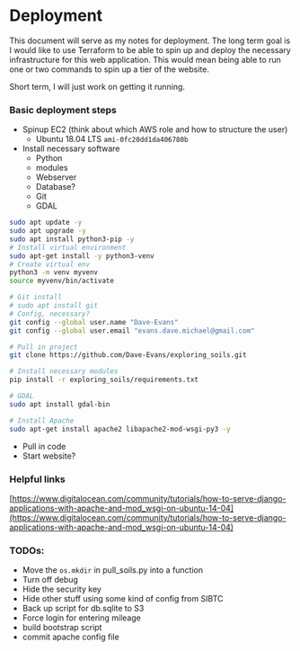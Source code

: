 # Deployment

This document will serve as my notes for deployment.
The long term goal is I would like to use Terraform to be able to spin up and deploy the necessary infrastructure for this web application. 
This would mean being able to run one or two commands to spin up a tier of the website.

Short term, I will just work on getting it running.

### Basic deployment steps

 - Spinup EC2 (think about which AWS role and how to structure the user)
    - Ubuntu 18.04 LTS `ami-0fc20dd1da406780b`
 - Install necessary software
	- Python
	- modules
	- Webserver
	- Database?
	- Git
	- GDAL

```sh
sudo apt update -y
sudo apt upgrade -y
sudo apt install python3-pip -y
# Install virtual environment
sudo apt-get install -y python3-venv
# Create virtual env
python3 -m venv myvenv
source myvenv/bin/activate

# Git install
# sudo apt install git
# Config, necessary?
git config --global user.name "Dave-Evans"
git config --global user.email "evans.dave.michael@gmail.com"

# Pull in project
git clone https://github.com/Dave-Evans/exploring_soils.git

# Install necessary modules
pip install -r exploring_soils/requirements.txt

# GDAL
sudo apt install gdal-bin

# Install Apache
sudo apt-get install apache2 libapache2-mod-wsgi-py3 -y


```
 - Pull in code
 - Start website?

### Helpful links

[https://www.digitalocean.com/community/tutorials/how-to-serve-django-applications-with-apache-and-mod_wsgi-on-ubuntu-14-04](https://www.digitalocean.com/community/tutorials/how-to-serve-django-applications-with-apache-and-mod_wsgi-on-ubuntu-14-04)

### TODOs:

 - Move the `os.mkdir` in pull_soils.py into a function
 - Turn off debug
 - Hide the security key
 - Hide other stuff using some kind of config from SIBTC
 - Back up script for db.sqlite to S3
 - Force login for entering mileage
 - build bootstrap script
 - commit apache config file
 


